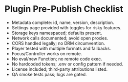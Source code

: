 # Plugin Pre-Publish Checklist

- Metadata complete: id, name, version, description.
- Settings page provided with toggles for risky features.
- Storage keys namespaced; defaults present.
- Network calls documented; avoid open proxies.
- CORS handled legally; no DRM circumvention.
- Player tested with multiple formats and fallbacks.
- Focus/Controller works on remote.
- No eval/new Function; no remote code exec.
- No hardcoded tokens; .env or config pattern if needed.
- License included; third-party attributions listed.
- QA smoke tests pass; logs are gated.

